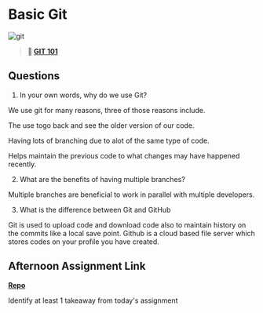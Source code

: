 # Basic Git

![git](https://git-scm.com/images/branching-illustration@2x.png)

> **📖 [GIT 101](https://codeworksacademy.com/fs-student-guide/resources/wk1/01-GIT)**

## Questions

1. In your own words, why do we use Git?

We use git for many reasons, three of those reasons include.

The use togo back and see the older version of our code.

Having lots of branching due to alot of the same type of code.

Helps maintain the previous code to what changes may have happened recently.

2. What are the benefits of having multiple branches?

Multiple branches are beneficial to work in parallel with multiple developers.

3. What is the difference between Git and GitHub

Git is used to upload code and download code also to maintain history on the commits like a local save point.
Github is a cloud based file server which stores codes on your profile you have created.

## Afternoon Assignment Link

**[Repo]()**

Identify at least 1 takeaway from today's assignment
